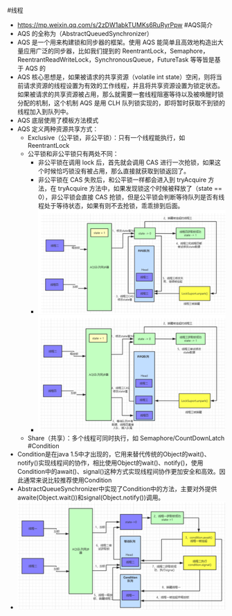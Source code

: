 #线程
* https://mp.weixin.qq.com/s/2zDW1abkTUMKs6RuRyrPpw
#AQS简介
* AQS 的全称为（AbstractQueuedSynchronizer）
* AQS 是一个用来构建锁和同步器的框架。使用 AQS 能简单且高效地构造出大量应用广泛的同步器，比如我们提到的 ReentrantLock，Semaphore，ReentrantReadWriteLock，SynchronousQueue，FutureTask 等等皆是基于 AQS 的
* AQS 核心思想是，如果被请求的共享资源（volatile int state）空闲，则将当前请求资源的线程设置为有效的工作线程，并且将共享资源设置为锁定状态。如果被请求的共享资源被占用，那么就需要一套线程阻塞等待以及被唤醒时锁分配的机制，这个机制 AQS 是用 CLH 队列锁实现的，即将暂时获取不到锁的线程加入到队列中。
* AQS 底层使用了模板方法模式
* AQS 定义两种资源共享方式：
    * Exclusive（公平锁，非公平锁）：只有一个线程能执行，如 ReentrantLock
    * 公平锁和非公平锁只有两处不同：
      * 非公平锁在调用 lock 后，首先就会调用 CAS 进行一次抢锁，如果这个时候恰巧锁没有被占用，那么直接就获取到锁返回了。
      * 非公平锁在 CAS 失败后，和公平锁一样都会进入到 tryAcquire 方法，在 tryAcquire 方法中，如果发现锁这个时候被释放了（state == 0），非公平锁会直接 CAS 抢锁，但是公平锁会判断等待队列是否有线程处于等待状态，如果有则不去抢锁，乖乖排到后面。
      * ![img.png](img/非公平锁.png) 
      * ![img.png](img/公平锁.png) 
    * Share（共享）：多个线程可同时执行，如 Semaphore/CountDownLatch
#Condition
* Condition是在java 1.5中才出现的，它用来替代传统的Object的wait()、notify()实现线程间的协作，相比使用Object的wait()、notify()，使用Condition中的await()、signal()这种方式实现线程间协作更加安全和高效。因此通常来说比较推荐使用Condition
* AbstractQueueSynchronizer中实现了Condition中的方法，主要对外提供awaite(Object.wait())和signal(Object.notify())调用。
* ![img.png](img/condition.png) 
    

